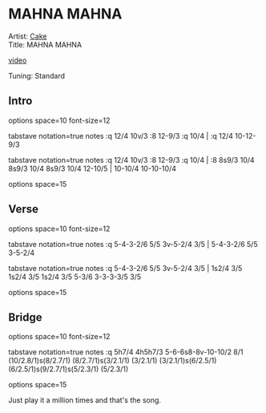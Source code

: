 # MAHNA MAHNA

Artist: [Cake](../artists.md)  
Title: MAHNA MAHNA  

[video](https://www.youtube.com/watch?v=M_1HobDmuPg)

Tuning: Standard

## Intro

<div class="vex-tabdiv"
    width=680 scale=1.0>
options space=10 font-size=12

tabstave notation=true
  notes :q 12/4 10v/3 :8 12-9/3 :q 10/4 | :q 12/4 10-12-9/3

tabstave notation=true
  notes :q 12/4 10v/3 :8 12-9/3 :q 10/4 | :8 8s9/3 10/4 8s9/3 10/4 8s9/3 10/4 12-10/5 | 10-10/4 10-10-10/4

options space=15

</div>

## Verse

<div class="vex-tabdiv"
    width=680 scale=1.0>

options space=10 font-size=12

tabstave notation=true
  notes :q 5-4-3-2/6 5/5 3v-5-2/4 3/5 | 5-4-3-2/6 5/5 3-5-2/4

tabstave notation=true
  notes :q 5-4-3-2/6 5/5 3v-5-2/4 3/5 | 1s2/4 3/5 1s2/4 3/5 1s2/4 3/5 5-3/6 3-3-3-3/5 3/5

options space=15

</div>

## Bridge

<div class="vex-tabdiv"
    width=680 scale=1.0>

options space=10 font-size=12

tabstave notation=true
  notes :q 5h7/4 4h5h7/3 5-6-6s8-8v-10-10/2 8/1 (10/2.8/1)s(8/2.7/1) (8/2.7/1)s(3/2.1/1) (3/2.1/1) (3/2.1/1)s(6/2.5/1) (6/2.5/1)s(9/2.7/1)s(5/2.3/1) (5/2.3/1)

options space=15

</div>

Just play it a million times and that's the song.
